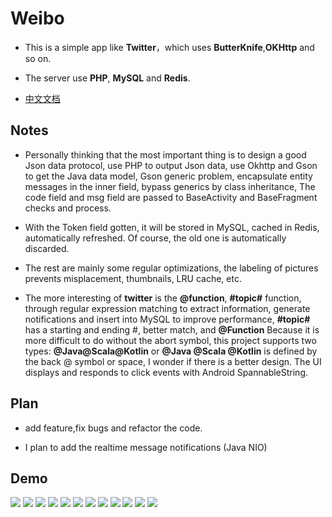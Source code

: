 # Weibo
 
- This is a simple app like **Twitter**，which uses **ButterKnife**,**OKHttp** and so on.

- The server use **PHP**, **MySQL** and **Redis**.

- [中文文档](https://github.com/dingdangmao123/weibo/blob/master/README_ZH.md)



## Notes

- Personally thinking that the most important thing is to design a good Json data protocol, use PHP to output Json data, use Okhttp and Gson to get the Java data model, Gson generic problem, encapsulate entity messages in the inner field, bypass generics by class inheritance, The code field and msg field are passed to BaseActivity and BaseFragment checks and process.

- With the Token field gotten, it will be stored in MySQL, cached in Redis, automatically refreshed. Of course, the old one is automatically discarded.

- The rest are mainly some regular optimizations, the labeling of pictures prevents misplacement, thumbnails, LRU cache, etc.

- The more interesting of **twitter** is the **@function**, **#topic#** function, through regular expression matching to extract information, generate notifications and insert into MySQL to improve performance, **#topic#** has a starting and ending #, better match, and **@Function** Because it is more difficult to do without the abort symbol, this project supports two types: **@Java@Scala@Kotlin** or **@Java @Scala @Kotlin** is defined by the back @ symbol or space, I wonder if there is a better design. The UI displays and responds to click events with Android SpannableString.




## Plan

- add feature,fix bugs and refactor the code.

- I plan to add the realtime message notifications (Java NIO)



## Demo

![](https://github.com/dingdangmao123/weico/blob/master/demo/11.png) ![](https://github.com/dingdangmao123/weico/blob/master/demo/12.png) ![](https://github.com/dingdangmao123/weico/blob/master/demo/13.png) ![](https://github.com/dingdangmao123/weico/blob/master/demo/1.png) ![](https://github.com/dingdangmao123/weico/blob/master/demo/2.png) ![](https://github.com/dingdangmao123/weico/blob/master/demo/3.png) ![](https://github.com/dingdangmao123/weico/blob/master/demo/4.png) ![](https://github.com/dingdangmao123/weico/blob/master/demo/5.png) ![](https://github.com/dingdangmao123/weico/blob/master/demo/6.png) ![](https://github.com/dingdangmao123/weico/blob/master/demo/7.png) ![](https://github.com/dingdangmao123/weico/blob/master/demo/8.png) ![](https://github.com/dingdangmao123/weico/blob/master/demo/9.png)



